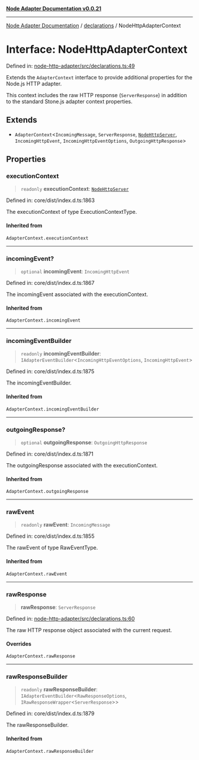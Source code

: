[**Node Adapter Documentation v0.0.21**](../../README.md)

***

[Node Adapter Documentation](../../modules.md) / [declarations](../README.md) / NodeHttpAdapterContext

# Interface: NodeHttpAdapterContext

Defined in: [node-http-adapter/src/declarations.ts:49](https://github.com/stonemjs/node-http-adapter/blob/500ec3a560895d12bcb5ee96646928549d5bf6fb/src/declarations.ts#L49)

Extends the `AdapterContext` interface to provide additional properties for the Node.js HTTP adapter.

This context includes the raw HTTP response (`ServerResponse`) in addition to the standard
Stone.js adapter context properties.

## Extends

- `AdapterContext`\<`IncomingMessage`, `ServerResponse`, [`NodeHttpServer`](../type-aliases/NodeHttpServer.md), `IncomingHttpEvent`, `IncomingHttpEventOptions`, `OutgoingHttpResponse`\>

## Properties

### executionContext

> `readonly` **executionContext**: [`NodeHttpServer`](../type-aliases/NodeHttpServer.md)

Defined in: core/dist/index.d.ts:1863

The executionContext of type ExecutionContextType.

#### Inherited from

`AdapterContext.executionContext`

***

### incomingEvent?

> `optional` **incomingEvent**: `IncomingHttpEvent`

Defined in: core/dist/index.d.ts:1867

The incomingEvent associated with the executionContext.

#### Inherited from

`AdapterContext.incomingEvent`

***

### incomingEventBuilder

> `readonly` **incomingEventBuilder**: `IAdapterEventBuilder`\<`IncomingHttpEventOptions`, `IncomingHttpEvent`\>

Defined in: core/dist/index.d.ts:1875

The incomingEventBuilder.

#### Inherited from

`AdapterContext.incomingEventBuilder`

***

### outgoingResponse?

> `optional` **outgoingResponse**: `OutgoingHttpResponse`

Defined in: core/dist/index.d.ts:1871

The outgoingResponse associated with the executionContext.

#### Inherited from

`AdapterContext.outgoingResponse`

***

### rawEvent

> `readonly` **rawEvent**: `IncomingMessage`

Defined in: core/dist/index.d.ts:1855

The rawEvent of type RawEventType.

#### Inherited from

`AdapterContext.rawEvent`

***

### rawResponse

> **rawResponse**: `ServerResponse`

Defined in: [node-http-adapter/src/declarations.ts:60](https://github.com/stonemjs/node-http-adapter/blob/500ec3a560895d12bcb5ee96646928549d5bf6fb/src/declarations.ts#L60)

The raw HTTP response object associated with the current request.

#### Overrides

`AdapterContext.rawResponse`

***

### rawResponseBuilder

> `readonly` **rawResponseBuilder**: `IAdapterEventBuilder`\<`RawResponseOptions`, `IRawResponseWrapper`\<`ServerResponse`\>\>

Defined in: core/dist/index.d.ts:1879

The rawResponseBuilder.

#### Inherited from

`AdapterContext.rawResponseBuilder`
